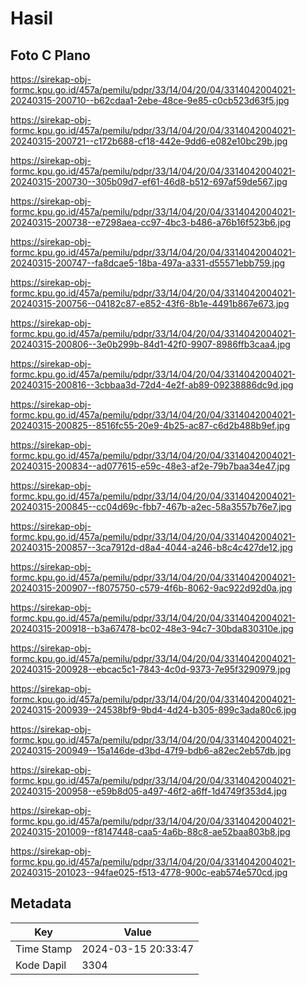 # Hasil

## Foto C Plano

https://sirekap-obj-formc.kpu.go.id/457a/pemilu/pdpr/33/14/04/20/04/3314042004021-20240315-200710--b62cdaa1-2ebe-48ce-9e85-c0cb523d63f5.jpg

https://sirekap-obj-formc.kpu.go.id/457a/pemilu/pdpr/33/14/04/20/04/3314042004021-20240315-200721--c172b688-cf18-442e-9dd6-e082e10bc29b.jpg

https://sirekap-obj-formc.kpu.go.id/457a/pemilu/pdpr/33/14/04/20/04/3314042004021-20240315-200730--305b09d7-ef61-46d8-b512-697af59de567.jpg

https://sirekap-obj-formc.kpu.go.id/457a/pemilu/pdpr/33/14/04/20/04/3314042004021-20240315-200738--e7298aea-cc97-4bc3-b486-a76b16f523b6.jpg

https://sirekap-obj-formc.kpu.go.id/457a/pemilu/pdpr/33/14/04/20/04/3314042004021-20240315-200747--fa8dcae5-18ba-497a-a331-d55571ebb759.jpg

https://sirekap-obj-formc.kpu.go.id/457a/pemilu/pdpr/33/14/04/20/04/3314042004021-20240315-200756--04182c87-e852-43f6-8b1e-4491b867e673.jpg

https://sirekap-obj-formc.kpu.go.id/457a/pemilu/pdpr/33/14/04/20/04/3314042004021-20240315-200806--3e0b299b-84d1-42f0-9907-8986ffb3caa4.jpg

https://sirekap-obj-formc.kpu.go.id/457a/pemilu/pdpr/33/14/04/20/04/3314042004021-20240315-200816--3cbbaa3d-72d4-4e2f-ab89-09238886dc9d.jpg

https://sirekap-obj-formc.kpu.go.id/457a/pemilu/pdpr/33/14/04/20/04/3314042004021-20240315-200825--8516fc55-20e9-4b25-ac87-c6d2b488b9ef.jpg

https://sirekap-obj-formc.kpu.go.id/457a/pemilu/pdpr/33/14/04/20/04/3314042004021-20240315-200834--ad077615-e59c-48e3-af2e-79b7baa34e47.jpg

https://sirekap-obj-formc.kpu.go.id/457a/pemilu/pdpr/33/14/04/20/04/3314042004021-20240315-200845--cc04d69c-fbb7-467b-a2ec-58a3557b76e7.jpg

https://sirekap-obj-formc.kpu.go.id/457a/pemilu/pdpr/33/14/04/20/04/3314042004021-20240315-200857--3ca7912d-d8a4-4044-a246-b8c4c427de12.jpg

https://sirekap-obj-formc.kpu.go.id/457a/pemilu/pdpr/33/14/04/20/04/3314042004021-20240315-200907--f8075750-c579-4f6b-8062-9ac922d92d0a.jpg

https://sirekap-obj-formc.kpu.go.id/457a/pemilu/pdpr/33/14/04/20/04/3314042004021-20240315-200918--b3a67478-bc02-48e3-94c7-30bda830310e.jpg

https://sirekap-obj-formc.kpu.go.id/457a/pemilu/pdpr/33/14/04/20/04/3314042004021-20240315-200928--ebcac5c1-7843-4c0d-9373-7e95f3290979.jpg

https://sirekap-obj-formc.kpu.go.id/457a/pemilu/pdpr/33/14/04/20/04/3314042004021-20240315-200939--24538bf9-9bd4-4d24-b305-899c3ada80c6.jpg

https://sirekap-obj-formc.kpu.go.id/457a/pemilu/pdpr/33/14/04/20/04/3314042004021-20240315-200949--15a146de-d3bd-47f9-bdb6-a82ec2eb57db.jpg

https://sirekap-obj-formc.kpu.go.id/457a/pemilu/pdpr/33/14/04/20/04/3314042004021-20240315-200958--e59b8d05-a497-46f2-a6ff-1d4749f353d4.jpg

https://sirekap-obj-formc.kpu.go.id/457a/pemilu/pdpr/33/14/04/20/04/3314042004021-20240315-201009--f8147448-caa5-4a6b-88c8-ae52baa803b8.jpg

https://sirekap-obj-formc.kpu.go.id/457a/pemilu/pdpr/33/14/04/20/04/3314042004021-20240315-201023--94fae025-f513-4778-900c-eab574e570cd.jpg


## Metadata

| Key        | Value               |
| ---------- | ------------------- |
| Time Stamp | 2024-03-15 20:33:47 |
| Kode Dapil | 3304                |



